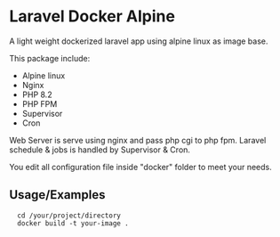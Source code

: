 
# Laravel Docker Alpine

A light weight dockerized laravel app using alpine linux as image base.

This package include:
- Alpine linux
- Nginx
- PHP 8.2
- PHP FPM
- Supervisor
- Cron

Web Server is serve using nginx and pass php cgi to php fpm.
Laravel schedule & jobs is handled by Supervisor & Cron.

You edit all configuration file inside "docker" folder to meet your needs.


## Usage/Examples

```shell
  cd /your/project/directory
  docker build -t your-image .
```

